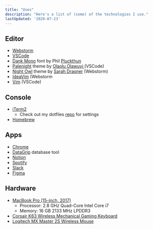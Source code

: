```yaml
---
title: "Uses"  
description: "Here's a list of (some) of the technologies I use."  
lastUpdated: '2020-07-23'
---
```


## Editor
- [Webstorm](https://www.jetbrains.com/webstorm/)
- [VSCode](https://www.jetbrains.com/webstorm/)
- [Dank Mono](https://dank.sh/) font by Phil [Pluckthun](https://twitter.com/_philpl)
- [Palenight](https://marketplace.visualstudio.com/items?itemName=whizkydee.material-palenight-theme) theme by [Olaolu Olawuyi
](https://twitter.com/mrolaolu?lang=en) (VSCode)
- [Night Owl]() theme by [Sarah Drasner](https://twitter.com/sarah_edo) (Webstorm)
- [IdeaVim](https://plugins.jetbrains.com/plugin/164-ideavim/) (Webstorm
- [Vim](https://marketplace.visualstudio.com/items?itemName=vscodevim.vim) (VSCode)

## Console
- [iTerm2](https://www.iterm2.com/)
    - Check out my dotfiles [repo](https://github.com/ludu12/dotfiles) for settings
- [Homebrew](https://brew.sh/)


## Apps
- [Chrome](https://www.google.com/chrome/) 
- [DataGrip](https://www.jetbrains.com/datagrip/) database tool
- [Notion](https://www.notion.so/) 
- [Spotify](https://www.spotify.com/us/) 
- [Slack](https://slack.com/) 
- [Figma](https://www.figma.com/) 

## Hardware
- [MacBook Pro (15-inch, 2017)](https://support.apple.com/kb/SP756?locale=en_US)  
    - Processor: 2.8 GHz Quad-Core Intel Core i7
    - Memory: 16 GB 2133 MHz LPDDR3
- [Corsair K63 Wireless Mechanical Gaming Keyboard](https://www.amazon.com/CORSAIR-Wireless-Mechanical-Keyboard-Backlit/dp/B077ZX9KJ7)
- [Logitech MX Master 2S Wireless Mouse](https://www.amazon.com/Logitech-Master-Wireless-Mouse-Rechargeable/dp/B071YZJ1G1)

